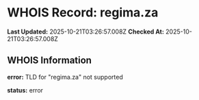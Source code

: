 # WHOIS Record: regima.za

**Last Updated:** 2025-10-21T03:26:57.008Z
**Checked At:** 2025-10-21T03:26:57.008Z

## WHOIS Information

**error:** TLD for "regima.za" not supported

**status:** error

